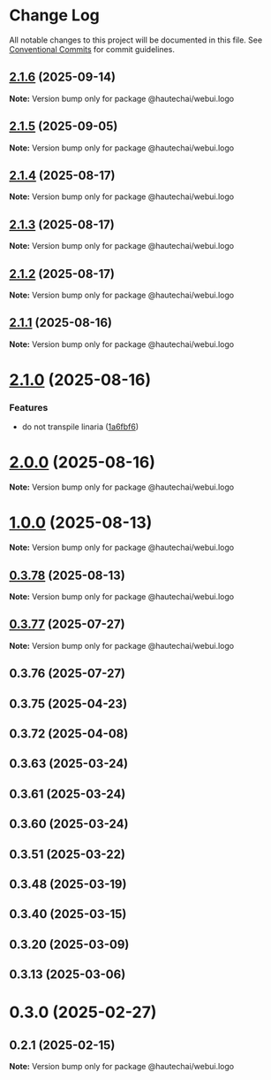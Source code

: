 # Change Log

All notable changes to this project will be documented in this file.
See [Conventional Commits](https://conventionalcommits.org) for commit guidelines.

## [2.1.6](https://github.com/HautechAI/webui/compare/@hautechai/webui.logo@2.1.5...@hautechai/webui.logo@2.1.6) (2025-09-14)

**Note:** Version bump only for package @hautechai/webui.logo

## [2.1.5](https://github.com/HautechAI/webui/compare/@hautechai/webui.logo@2.1.4...@hautechai/webui.logo@2.1.5) (2025-09-05)

**Note:** Version bump only for package @hautechai/webui.logo

## [2.1.4](https://github.com/HautechAI/webui/compare/@hautechai/webui.logo@2.1.3...@hautechai/webui.logo@2.1.4) (2025-08-17)

**Note:** Version bump only for package @hautechai/webui.logo

## [2.1.3](https://github.com/HautechAI/webui/compare/@hautechai/webui.logo@2.1.2...@hautechai/webui.logo@2.1.3) (2025-08-17)

**Note:** Version bump only for package @hautechai/webui.logo

## [2.1.2](https://github.com/HautechAI/webui/compare/@hautechai/webui.logo@2.1.1...@hautechai/webui.logo@2.1.2) (2025-08-17)

**Note:** Version bump only for package @hautechai/webui.logo

## [2.1.1](https://github.com/HautechAI/webui/compare/@hautechai/webui.logo@2.1.0...@hautechai/webui.logo@2.1.1) (2025-08-16)

**Note:** Version bump only for package @hautechai/webui.logo

# [2.1.0](https://github.com/HautechAI/webui/compare/@hautechai/webui.logo@1.0.0...@hautechai/webui.logo@2.1.0) (2025-08-16)

### Features

- do not transpile linaria ([1a6fbf6](https://github.com/HautechAI/webui/commit/1a6fbf6353a0e5028040006b5045170cf83f1ba0))

# [2.0.0](https://github.com/HautechAI/webui/compare/@hautechai/webui.logo@1.0.0...@hautechai/webui.logo@2.0.0) (2025-08-16)

**Note:** Version bump only for package @hautechai/webui.logo

# [1.0.0](https://github.com/HautechAI/webui/compare/@hautechai/webui.logo@0.3.78...@hautechai/webui.logo@1.0.0) (2025-08-13)

**Note:** Version bump only for package @hautechai/webui.logo

## [0.3.78](https://github.com/HautechAI/webui/compare/@hautechai/webui.logo@0.3.77...@hautechai/webui.logo@0.3.78) (2025-08-13)

**Note:** Version bump only for package @hautechai/webui.logo

## [0.3.77](https://github.com/HautechAI/webui/compare/@hautechai/webui.logo@0.3.76...@hautechai/webui.logo@0.3.77) (2025-07-27)

**Note:** Version bump only for package @hautechai/webui.logo

## 0.3.76 (2025-07-27)

## 0.3.75 (2025-04-23)

## 0.3.72 (2025-04-08)

## 0.3.63 (2025-03-24)

## 0.3.61 (2025-03-24)

## 0.3.60 (2025-03-24)

## 0.3.51 (2025-03-22)

## 0.3.48 (2025-03-19)

## 0.3.40 (2025-03-15)

## 0.3.20 (2025-03-09)

## 0.3.13 (2025-03-06)

# 0.3.0 (2025-02-27)

## 0.2.1 (2025-02-15)

**Note:** Version bump only for package @hautechai/webui.logo
